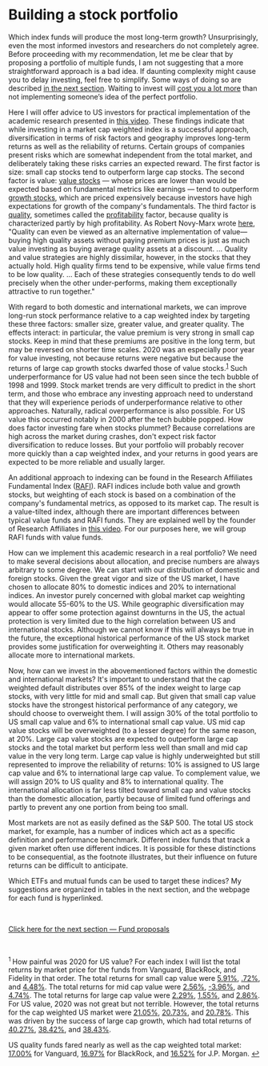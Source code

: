 # Building a stock portfolio

Which index funds will produce the most long-term growth? Unsurprisingly, even the most informed investors and researchers do not completely agree. Before proceeding with my recommendation, let me be clear that by proposing a portfolio of multiple funds, I am not suggesting that a more straightforward approach is a bad idea. If daunting complexity might cause you to delay investing, feel free to simplify. Some ways of doing so are described [in the next section](https://github.com/investindex/Funds). Waiting to invest will [cost you a lot more](https://www.youtube.com/watch?v=4gn4F1VmTvM&ab_channel=ThePlainBagel) than not implementing someone’s idea of the perfect portfolio.

Here I will offer advice to US investors for practical implementation of the academic research presented in [this video](https://www.youtube.com/watch?v=jKWbW7Wgm0w&ab_channel=BenFelix). These findings indicate that while investing in a market cap weighted index is a successful approach, diversification in terms of risk factors and geography improves long-term returns as well as the reliability of returns. Certain groups of companies present risks which are somewhat independent from the total market, and deliberately taking these risks carries an expected reward. The first factor is size: small cap stocks tend to outperform large cap stocks. The second factor is value: [value stocks](https://www.investopedia.com/terms/v/valuestock.asp) — whose prices are lower than would be expected based on fundamental metrics like earnings — tend to outperform [growth stocks](https://www.investopedia.com/terms/g/growthstock.asp), which are priced expensively because investors have high expectations for growth of the company's fundamentals. The third factor is [quality](https://www.youtube.com/watch?v=YsWgWrpzdAM&ab_channel=TheRationalReminderPodcast), sometimes called the [profitability](https://www.sciencedirect.com/science/article/abs/pii/S0304405X13000044) factor, because quality is characterized partly by high profitability. As Robert Novy-Marx wrote [here](http://rnm.simon.rochester.edu/research/QDoVI.pdf), "Quality can even be viewed as an alternative implementation of value—buying high quality assets without paying premium prices is just as much value investing as buying average quality assets at a discount. ... Quality and value strategies are highly dissimilar, however, in the stocks that they actually hold. High quality firms tend to be expensive, while value firms tend to be low quality. ... Each of these strategies consequently tends to do well precisely when the other under-performs, making them exceptionally attractive to run together."

With regard to both domestic and international markets, we can improve long-run stock performance relative to a cap weighted index by targeting these three factors: smaller size, greater value, and greater quality. The effects interact: in particular, the value premium is very strong in small cap stocks. Keep in mind that these premiums are positive in the long term, but may be reversed on shorter time scales. 2020 was an especially poor year for value investing, not because returns were negative but because the returns of large cap growth stocks dwarfed those of value stocks.<sup id="fn1">[1](#f1)</sup> Such underperformance for US value had not been seen since the tech bubble of 1998 and 1999. Stock market trends are very difficult to predict in the short term, and those who embrace any investing approach need to understand that they will experience periods of underperformance relative to other approaches. Naturally, radical overperformance is also possible. For US value this occurred notably in 2000 after the tech bubble popped. How does factor investing fare when stocks plummet? Because correlations are high across the market during crashes, don't expect risk factor diversification to reduce losses. But your portfolio will probably recover more quickly than a cap weighted index, and your returns in good years are expected to be more reliable and usually larger.

An additional approach to indexing can be found in the Research Affiliates Fundamental Index ([RAFI](https://www.researchaffiliates.com/en_us/strategies/rafi.html)). RAFI indices include both value and growth stocks, but weighting of each stock is based on a combination of the company's fundamental metrics, as opposed to its market cap. The result is a value-tilted index, although there are important differences between typical value funds and RAFI funds. They are explained well by the founder of Research Affiliates in [this video](https://www.youtube.com/watch?v=00ZACmAdi7g&ab_channel=TheRationalReminderPodcast). For our purposes here, we will group RAFI funds with value funds.

How can we implement this academic research in a real portfolio? We need to make several decisions about allocation, and precise numbers are always arbitrary to some degree. We can start with our distribution of domestic and foreign stocks. Given the great vigor and size of the US market, I have chosen to allocate 80% to domestic indices and 20% to international indices. An investor purely concerned with global market cap weighting would allocate 55-60% to the US. While geographic diversification may appear to offer some protection against downturns in the US, the actual protection is very limited due to the high correlation between US and international stocks. Although we cannot know if this will always be true in the future, the exceptional historical performance of the US stock market provides some justification for overweighting it. Others may reasonably allocate more to international markets.

Now, how can we invest in the abovementioned factors within the domestic and international markets? It's important to understand that the cap weighted default distributes over 85% of the index weight to large cap stocks, with very little for mid and small cap. But given that small cap value stocks have the strongest historical performance of any category, we should choose to overweight them. I will assign 30% of the total portfolio to US small cap value and 6% to international small cap value. US mid cap value stocks will be overweighted (to a lesser degree) for the same reason, at 20%. Large cap value stocks are expected to outperform large cap stocks and the total market but perform less well than small and mid cap value in the very long term. Large cap value is highly underweighted but still represented to improve the reliability of returns: 10% is assigned to US large cap value and 6% to international large cap value. To complement value, we will assign 20% to US quality and 8% to international quality. The international allocation is far less tilted toward small cap and value stocks than the domestic allocation, partly because of limited fund offerings and partly to prevent any one portion from being too small.

Most markets are not as easily defined as the S&P 500. The total US stock market, for example, has a number of indices which act as a specific definition and performance benchmark. Different index funds that track a given market often use different indices. It is possible for these distinctions to be consequential, as the footnote illustrates, but their influence on future returns can be difficult to anticipate.

Which ETFs and mutual funds can be used to target these indices? My suggestions are organized in tables in the next section, and the webpage for each fund is hyperlinked.

&nbsp;

[Click here for the next section — Fund proposals](https://github.com/investindex/Funds)

&nbsp;

<sup id="f1"> 1 </sup> How painful was 2020 for US value? For each index I will list the total returns by market price for the funds from Vanguard, BlackRock, and Fidelity in that order. The total returns for small cap value were [5.91%](https://investor.vanguard.com/etf/profile/performance/vbr/cumulative-returns), [.72%](https://www.ishares.com/us/products/239588/ishares-morningstar-smallcap-value-etf), and [4.48%](https://fundresearch.fidelity.com/mutual-funds/performance-and-risk/31635T773). The total returns for mid cap value were [2.56%](https://investor.vanguard.com/etf/profile/performance/voe/cumulative-returns), [-3.96%](https://www.ishares.com/us/products/239584/ishares-morningstar-midcap-value-etf), and [4.74%](https://fundresearch.fidelity.com/mutual-funds/performance-and-risk/31635T799). The total returns for large cap value were [2.29%](https://investor.vanguard.com/etf/profile/performance/vtv/cumulative-returns), [1.55%](https://www.ishares.com/us/products/239715/ishares-core-sp-us-value-etf), and [2.86%](https://fundresearch.fidelity.com/mutual-funds/performance-and-risk/31635V679). For US value, 2020 was not great but not terrible. However, the total returns for the cap weighted US market were [21.05%](https://investor.vanguard.com/etf/profile/performance/vti/cumulative-returns), [20.73%](https://www.ishares.com/us/products/239724/ishares-core-sp-total-us-stock-market-etf), and [20.78%](https://fundresearch.fidelity.com/mutual-funds/performance-and-risk/315911693). This was driven by the success of large cap growth, which had total returns of [40.27%](https://investor.vanguard.com/etf/profile/performance/vug/cumulative-returns), [38.42%](https://www.blackrock.com/us/individual/products/239580/ishares-morningstar-largecap-growth-etf), and [38.43%](https://fundresearch.fidelity.com/mutual-funds/performance-and-risk/31635V729).

US quality funds fared nearly as well as the cap weighted total market: [17.00%](https://investor.vanguard.com/etf/profile/performance/vfqy/cumulative-returns) for Vanguard, [16.97%](https://www.ishares.com/us/products/256101/ishares-msci-usa-quality-factor-etf) for BlackRock, and [16.52%](https://am.jpmorgan.com/us/en/asset-management/adv/products/jpmorgan-us-quality-factor-etf-46641q761#/performance) for J.P. Morgan. [↩](#fn1)
